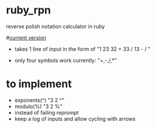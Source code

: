 # ruby_rpn
reverse polish notation calculator in ruby

#[current version](https://repl.it/D3eA/28)

* takes 1 line of input in the form of "1 23  32 + 33 / 13 - / "

* only four symbols work currently: "+,-,/,*"

# to implement
* exponents(^) "3 2 ^"
* modulo(%) "3 2 %"
* instead of failing reprompt
* keep a log of inputs and allow cycling with arrows
